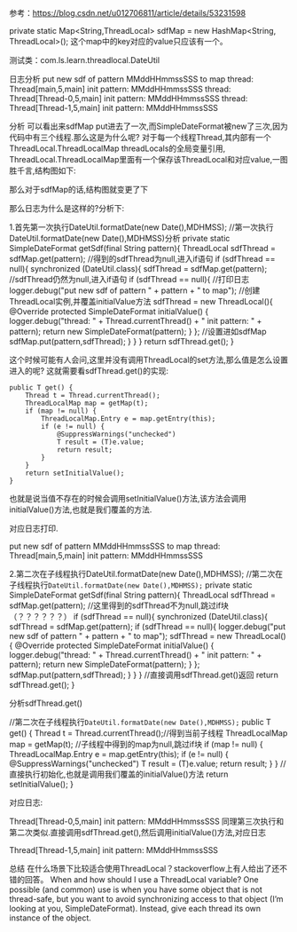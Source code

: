 参考：https://blog.csdn.net/u012706811/article/details/53231598

 private static Map<String,ThreadLocal<SimpleDateFormat>> sdfMap = new HashMap<String, ThreadLocal<SimpleDateFormat>>();
这个map中的key对应的value只应该有一个。

测试类：com.ls.learn.threadlocal.DateUtil

日志分析
put new sdf of pattern MMddHHmmssSSS to map
thread: Thread[main,5,main] init pattern: MMddHHmmssSSS
thread: Thread[Thread-0,5,main] init pattern: MMddHHmmssSSS
thread: Thread[Thread-1,5,main] init pattern: MMddHHmmssSSS

分析
可以看出来sdfMap put进去了一次,而SimpleDateFormat被new了三次,因为代码中有三个线程.那么这是为什么呢?
对于每一个线程Thread,其内部有一个ThreadLocal.ThreadLocalMap threadLocals的全局变量引用,
ThreadLocal.ThreadLocalMap里面有一个保存该ThreadLocal和对应value,一图胜千言,结构图如下:



那么对于sdfMap的话,结构图就变更了下



那么日志为什么是这样的?分析下:

1.首先第一次执行DateUtil.formatDate(new Date(),MDHMSS);
//第一次执行DateUtil.formatDate(new Date(),MDHMSS)分析
    private static SimpleDateFormat getSdf(final String pattern){
        ThreadLocal<SimpleDateFormat> sdfThread = sdfMap.get(pattern);
        //得到的sdfThread为null,进入if语句
        if (sdfThread == null){
            synchronized (DateUtil.class){
                sdfThread = sdfMap.get(pattern);
                //sdfThread仍然为null,进入if语句
                if (sdfThread == null){
                    //打印日志
                    logger.debug("put new sdf of pattern " + pattern + " to map");
                    //创建ThreadLocal实例,并覆盖initialValue方法
                    sdfThread = new ThreadLocal<SimpleDateFormat>(){
                        @Override
                        protected SimpleDateFormat initialValue() {
                            logger.debug("thread: " + Thread.currentThread() + " init pattern: " + pattern);
                            return new SimpleDateFormat(pattern);
                        }
                    };
                    //设置进如sdfMap
                    sdfMap.put(pattern,sdfThread);
                }
            }
        }
        return sdfThread.get();
    }

这个时候可能有人会问,这里并没有调用ThreadLocal的set方法,那么值是怎么设置进入的呢? 
这就需要看sdfThread.get()的实现:

    public T get() {
        Thread t = Thread.currentThread();
        ThreadLocalMap map = getMap(t);
        if (map != null) {
            ThreadLocalMap.Entry e = map.getEntry(this);
            if (e != null) {
                @SuppressWarnings("unchecked")
                T result = (T)e.value;
                return result;
            }
        }
        return setInitialValue();
    }

也就是说当值不存在的时候会调用setInitialValue()方法,该方法会调用initialValue()方法,也就是我们覆盖的方法.

对应日志打印.

put new sdf of pattern MMddHHmmssSSS to map
thread: Thread[main,5,main] init pattern: MMddHHmmssSSS

2.第二次在子线程执行DateUtil.formatDate(new Date(),MDHMSS);
//第二次在子线程执行`DateUtil.formatDate(new Date(),MDHMSS);`
    private static SimpleDateFormat getSdf(final String pattern){
        ThreadLocal<SimpleDateFormat> sdfThread = sdfMap.get(pattern);
        //这里得到的sdfThread不为null,跳过if块（？？？？？？）
        if (sdfThread == null){
            synchronized (DateUtil.class){
                sdfThread = sdfMap.get(pattern);
                if (sdfThread == null){
                    logger.debug("put new sdf of pattern " + pattern + " to map");
                    sdfThread = new ThreadLocal<SimpleDateFormat>(){
                        @Override
                        protected SimpleDateFormat initialValue() {
                            logger.debug("thread: " + Thread.currentThread() + " init pattern: " + pattern);
                            return new SimpleDateFormat(pattern);
                        }
                    };
                    sdfMap.put(pattern,sdfThread);
                }
            }
        }
        //直接调用sdfThread.get()返回
        return sdfThread.get();
    }


分析sdfThread.get()

//第二次在子线程执行`DateUtil.formatDate(new Date(),MDHMSS);`
    public T get() {
        Thread t = Thread.currentThread();//得到当前子线程
        ThreadLocalMap map = getMap(t);
        //子线程中得到的map为null,跳过if块
        if (map != null) {
            ThreadLocalMap.Entry e = map.getEntry(this);
            if (e != null) {
                @SuppressWarnings("unchecked")
                T result = (T)e.value;
                return result;
            }
        }
        //直接执行初始化,也就是调用我们覆盖的initialValue()方法
        return setInitialValue();
    }

对应日志:

Thread[Thread-0,5,main] init pattern: MMddHHmmssSSS
同理第三次执行和第二次类似.直接调用sdfThread.get(),然后调用initialValue()方法,对应日志

Thread[Thread-1,5,main] init pattern: MMddHHmmssSSS

总结
在什么场景下比较适合使用ThreadLocal？stackoverflow上有人给出了还不错的回答。 
When and how should I use a ThreadLocal variable? 
One possible (and common) use is when you have some object that is not thread-safe, but you want to avoid synchronizing access to that 
object (I’m looking at you, SimpleDateFormat). Instead, give each thread its own instance of the object.



